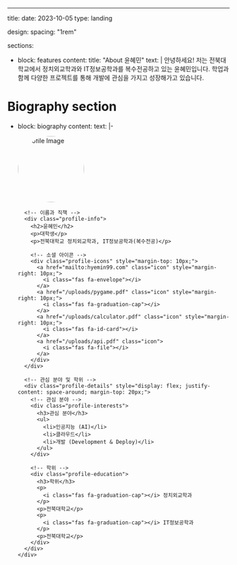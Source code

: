 ---
title: 
date: 2023-10-05
type: landing

design:
  spacing: "1rem"

sections:
  - block: features
    content:
      title: "About 윤혜민"
      text: |
        안녕하세요! 저는 전북대학교에서 정치외교학과와 IT정보공학과를 복수전공하고 있는 윤혜민입니다. 학업과 함께 다양한 프로젝트를 통해 개발에 관심을 가지고 성장해가고 있습니다.

  # Biography section
  - block: biography
    content:
      text: |-
        <div class="profile-container">
          <!-- 프로필 사진 -->
          <div class="profile-image">
            <img src="/avatar.jpg" alt="Profile Image" style="width: 150px; border-radius: 50%;">
          </div>
        
          <!-- 이름과 직책 -->
          <div class="profile-info">
            <h2>윤혜민</h2>
            <p>대학생</p>
            <p>전북대학교 정치외교학과, IT정보공학과(복수전공)</p>
        
            <!-- 소셜 아이콘 -->
            <div class="profile-icons" style="margin-top: 10px;">
              <a href="mailto:hyemin99.com" class="icon" style="margin-right: 10px;">
                <i class="fas fa-envelope"></i>
              </a>
              <a href="/uploads/pygame.pdf" class="icon" style="margin-right: 10px;">
                <i class="fas fa-graduation-cap"></i>
              </a>
              <a href="/uploads/calculator.pdf" class="icon" style="margin-right: 10px;">
                <i class="fas fa-id-card"></i>
              </a>
              <a href="/uploads/api.pdf" class="icon">
                <i class="fas fa-file"></i>
              </a>
            </div>
          </div>
          
          <!-- 관심 분야 및 학위 -->
          <div class="profile-details" style="display: flex; justify-content: space-around; margin-top: 20px;">
            <!-- 관심 분야 -->
            <div class="profile-interests">
              <h3>관심 분야</h3>
              <ul>
                <li>인공지능 (AI)</li>
                <li>클라우드</li>
                <li>개발 (Development & Deploy)</li>
              </ul>
            </div>
        
            <!-- 학위 -->
            <div class="profile-education">
              <h3>학위</h3>
              <p>
                <i class="fas fa-graduation-cap"></i> 정치외교학과
              </p>
              <p>전북대학교</p>
              <p>
                <i class="fas fa-graduation-cap"></i> IT정보공학과
              </p>
              <p>전북대학교</p>
            </div>
          </div>
        </div>
